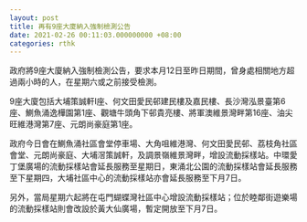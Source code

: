 ```yaml
---
layout: post
title: 再有9座大廈納入強制檢測公告
date: 2021-02-26 00:11:03.000000000 +08:00
categories: rthk
---
```


政府將9座大廈納入強制檢測公告，要求本月12日至昨日期間，曾身處相關地方超過兩小時的人，在星期六或之前接受檢測。

9座大廈包括大埔策誠軒I座、何文田愛民邨建民樓及嘉民樓、長沙灣泓景臺第6座、鰂魚涌逸樺園第1座、觀塘牛頭角下邨貴亮樓、將軍澳維景灣畔第16座、油尖旺維港灣第7座、元朗尚豪庭第1座。

政府今日會在鰂魚涌社區會堂停車場、大角咀維港灣、何文田愛民邨、荔枝角社區會堂、元朗尚豪庭、大埔滘策誠軒，及調景嶺維景灣畔，增設流動採樣站。中環愛丁堡廣場的流動採樣站會延長服務至星期日，東涌北公園的流動採樣站會延長服務至下星期四，大埔社區中心的流動採樣站亦會延長服務至下月7日。

另外，當局星期六起將在屯門蝴蝶灣社區中心增設流動採樣站；位於睦鄰街遊樂場的流動採樣站則會改設於黃大仙廣場，暫定開放至下月7日。
